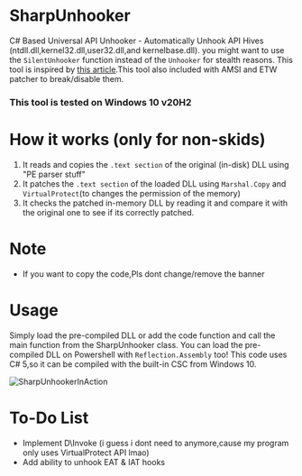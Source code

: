 # SharpUnhooker
C# Based Universal API Unhooker - Automatically Unhook API Hives (ntdll.dll,kernel32.dll,user32.dll,and kernelbase.dll).
you might want to use the `SilentUnhooker` function instead of the `Unhooker` for stealth reasons.
This tool is inspired by [this article](https://www.ired.team/offensive-security/defense-evasion/how-to-unhook-a-dll-using-c++).This tool also included with AMSI and ETW patcher to break/disable them.

### This tool is tested on Windows 10 v20H2 

# How it works (only for non-skids)
1. It reads and copies the `.text section` of the original (in-disk) DLL using "PE parser stuff"
2. It patches the `.text section` of the loaded DLL using `Marshal.Copy` and `VirtualProtect`(to changes the permission of the memory)
3. It checks the patched in-memory DLL by reading it and compare it with the original one to see if its correctly patched.

# Note
- If you want to copy the code,Pls dont change/remove the banner

# Usage
Simply load the pre-compiled DLL or add the code function and call the main function from the SharpUnhooker class.
You can load the pre-compiled DLL on Powershell with `Reflection.Assembly` too!
This code uses C# 5,so it can be compiled with the built-in CSC from Windows 10.

![SharpUnhookerInAction](https://user-images.githubusercontent.com/41237415/121619620-1702e100-ca93-11eb-9f6d-0eb98d9a87cd.png)



# To-Do List
- Implement D\Invoke (i guess i dont need to anymore,cause my program only uses VirtualProtect API lmao)
- Add ability to unhook EAT & IAT hooks
